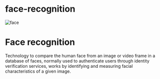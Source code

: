 # face-recognition
![face](https://user-images.githubusercontent.com/82250641/119455734-446c3280-bd10-11eb-98f4-f63ccdf4e409.png)

# Face recognition
Technology to compare the human face from an image or video frame in a database of faces, normally used to authenticate users through identity verification services, works by identifying and measuring facial characteristics of a given image.
